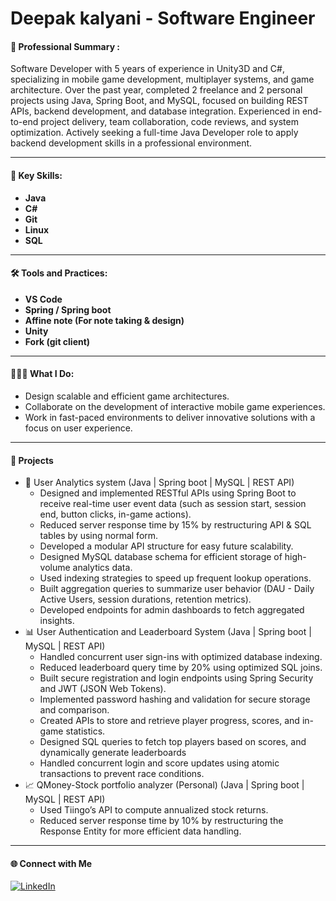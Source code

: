 # Deepak kalyani - Software Engineer

#### 💼 Professional Summary :
Software Developer with 5 years of experience in Unity3D and C#, specializing in mobile game development, multiplayer systems, and game architecture. Over the past year, completed 2 freelance and 2 personal projects using Java, Spring Boot, and MySQL, focused on building REST APIs, backend development, and database integration. Experienced in end-to-end project delivery, team collaboration, code reviews, and system optimization. Actively seeking a full-time Java Developer role to apply backend development skills in a professional environment.

***

#### 🎯 Key Skills:

* **Java**
* **C#**
* **Git**
* **Linux**
* **SQL**

***

#### 🛠️ Tools and Practices:

* **VS Code**
* **Spring / Spring boot**
* **Affine note (For note taking & design)**
* **Unity**
* **Fork (git client)**

***

#### 👨🏻‍💻 What I Do:

* Design scalable and efficient game architectures.
* Collaborate on the development of interactive mobile game experiences.
* Work in fast-paced environments to deliver innovative solutions with a focus on user experience.

***

#### 🧩 Projects

* 🎢 User Analytics system (Java | Spring boot | MySQL | REST API)
  * Designed and implemented RESTful APIs using Spring Boot to receive real-time user event data (such as session start, session end, button clicks, in-game actions).
  * Reduced server response time by 15% by restructuring API & SQL tables by using normal form.
  * Developed a modular API structure for easy future scalability.
  * Designed MySQL database schema for efficient storage of high-volume analytics data.
  * Used indexing strategies to speed up frequent lookup operations.
  * Built aggregation queries to summarize user behavior (DAU - Daily Active Users, session durations, retention metrics).
  * Developed endpoints for admin dashboards to fetch aggregated insights.
* 📊 User Authentication and Leaderboard System (Java | Spring boot | MySQL | REST API)
  * Handled concurrent user sign-ins with optimized database indexing.
  * Reduced leaderboard query time by 20% using optimized SQL joins.
  * Built secure registration and login endpoints using Spring Security and JWT (JSON Web Tokens).
  * Implemented password hashing and validation for secure storage and comparison.
  * Created APIs to store and retrieve player progress, scores, and in-game statistics.
  * Designed SQL queries to fetch top players based on scores, and dynamically generate leaderboards
  * Handled concurrent login and score updates using atomic transactions to prevent race conditions.
* 📈 QMoney-Stock portfolio analyzer (Personal) (Java | Spring boot | MySQL | REST API)
  * Used Tiingo’s API to compute annualized stock returns.
  * Reduced server response time by 10% by restructuring the Response Entity for more efficient data handling.

***
#### 🌐 Connect with Me
[![LinkedIn](https://img.shields.io/badge/-LinkedIn-0077B5?logo=linkedin&logoColor=white&style=flat)](https://www.linkedin.com/in/deepak-kalyani-393b73175/)



